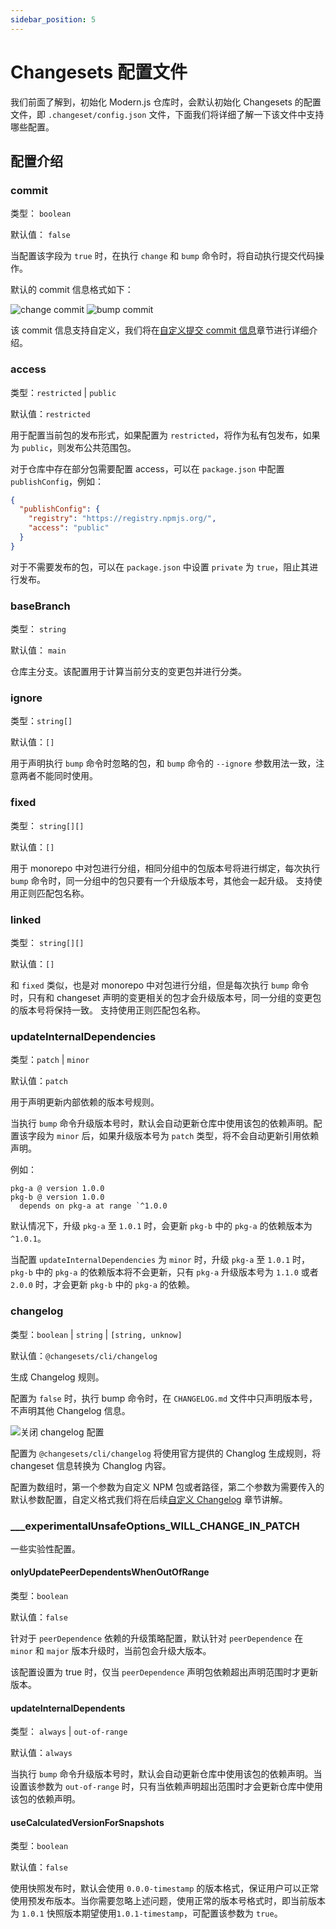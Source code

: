 ```yaml
---
sidebar_position: 5
---
```


# Changesets 配置文件

我们前面了解到，初始化 Modern.js 仓库时，会默认初始化 Changesets 的配置文件，即 `.changeset/config.json` 文件，下面我们将详细了解一下该文件中支持哪些配置。

## 配置介绍

### commit

类型： `boolean`

默认值： `false`

当配置该字段为 `true` 时，在执行 `change` 和 `bump` 命令时，将自动执行提交代码操作。

默认的 commit 信息格式如下：

![change commit](https://lf3-static.bytednsdoc.com/obj/eden-cn/zq-uylkvT/ljhwZthlaukjlkulzlp/changeset-change-commit-info.png)
![bump commit](https://lf3-static.bytednsdoc.com/obj/eden-cn/zq-uylkvT/ljhwZthlaukjlkulzlp/changeset-bump-commit-info.png)

该 commit 信息支持自定义，我们将在[自定义提交 commit 信息](/docs/guides/topic-detail/changesets/commit)章节进行详细介绍。

### access

类型：`restricted` | `public`

默认值：`restricted`

用于配置当前包的发布形式，如果配置为 `restricted`，将作为私有包发布，如果为 `public`，则发布公共范围包。

对于仓库中存在部分包需要配置 access，可以在 `package.json` 中配置 `publishConfig`，例如：

```json title=package.json
{
  "publishConfig": {
    "registry": "https://registry.npmjs.org/",
    "access": "public"
  }
}
```

对于不需要发布的包，可以在 `package.json` 中设置 `private` 为 `true`，阻止其进行发布。

### baseBranch

类型： `string`

默认值： `main`

仓库主分支。该配置用于计算当前分支的变更包并进行分类。

### ignore

类型：`string[]`

默认值：`[]`

用于声明执行 `bump` 命令时忽略的包，和 `bump` 命令的 `--ignore` 参数用法一致，注意两者不能同时使用。

### fixed

类型： `string[][]`

默认值：`[]`

用于 monorepo 中对包进行分组，相同分组中的包版本号将进行绑定，每次执行 `bump` 命令时，同一分组中的包只要有一个升级版本号，其他会一起升级。
支持使用正则匹配包名称。

### linked

类型： `string[][]`

默认值：`[]`

和 `fixed` 类似，也是对 monorepo 中对包进行分组，但是每次执行 `bump` 命令时，只有和 changeset 声明的变更相关的包才会升级版本号，同一分组的变更包的版本号将保持一致。
支持使用正则匹配包名称。

### updateInternalDependencies

类型：`patch` | `minor`

默认值：`patch`

用于声明更新内部依赖的版本号规则。

当执行 `bump` 命令升级版本号时，默认会自动更新仓库中使用该包的依赖声明。配置该字段为 `minor` 后，如果升级版本号为 `patch` 类型，将不会自动更新引用依赖声明。

例如：
```
pkg-a @ version 1.0.0
pkg-b @ version 1.0.0
  depends on pkg-a at range `^1.0.0
```

默认情况下，升级 `pkg-a` 至 `1.0.1` 时，会更新 `pkg-b` 中的 `pkg-a` 的依赖版本为 `^1.0.1`。

当配置 `updateInternalDependencies` 为 `minor` 时，升级 `pkg-a` 至 `1.0.1` 时，`pkg-b` 中的 `pkg-a` 的依赖版本将不会更新，只有 `pkg-a` 升级版本号为 `1.1.0` 或者 `2.0.0` 时，才会更新 `pkg-b` 中的 `pkg-a` 的依赖。

### changelog

类型：`boolean` | `string` | `[string, unknow]`

默认值：`@changesets/cli/changelog`

生成 Changelog 规则。

配置为 `false` 时，执行 bump 命令时，在 `CHANGELOG.md` 文件中只声明版本号，不声明其他 Changelog 信息。

![关闭 changelog 配置](https://lf3-static.bytednsdoc.com/obj/eden-cn/zq-uylkvT/ljhwZthlaukjlkulzlp/changeset-empty-changelog.png)

配置为 `@changesets/cli/changelog` 将使用官方提供的 Changlog 生成规则，将 changeset 信息转换为 Changlog 内容。

配置为数组时，第一个参数为自定义 NPM 包或者路径，第二个参数为需要传入的默认参数配置，自定义格式我们将在后续[自定义 Changelog](/docs/guides/topic-detail/changesets/changelog) 章节讲解。

### ___experimentalUnsafeOptions_WILL_CHANGE_IN_PATCH

一些实验性配置。

#### onlyUpdatePeerDependentsWhenOutOfRange

类型：`boolean`

默认值：`false`

针对于 `peerDependence` 依赖的升级策略配置，默认针对 `peerDependence` 在 `minor` 和 `major` 版本升级时，当前包会升级大版本。

该配置设置为 true 时，仅当 `peerDependence` 声明包依赖超出声明范围时才更新版本。

#### updateInternalDependents

类型： `always` | `out-of-range`

默认值：`always`

当执行 `bump` 命令升级版本号时，默认会自动更新仓库中使用该包的依赖声明。当设置该参数为 `out-of-range` 时，只有当依赖声明超出范围时才会更新仓库中使用该包的依赖声明。

#### useCalculatedVersionForSnapshots

类型：`boolean`

默认值：`false`

使用快照发布时，默认会使用 `0.0.0-timestamp` 的版本格式，保证用户可以正常使用预发布版本。当你需要忽略上述问题，使用正常的版本号格式时，即当前版本为 `1.0.1` 快照版本期望使用`1.0.1-timestamp`，可配置该参数为 `true`。
